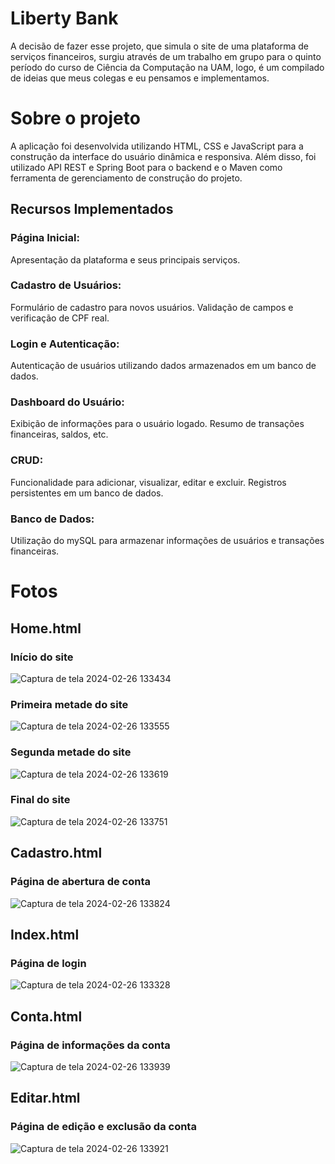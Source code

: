 # Liberty Bank
A decisão de fazer esse projeto, que simula o site de uma plataforma de serviços financeiros, surgiu através de um trabalho em grupo para o quinto período do curso de Ciência da Computação na UAM, logo, é um compilado de ideias que meus colegas e eu pensamos e implementamos.

# Sobre o projeto
A aplicação foi desenvolvida utilizando HTML, CSS e JavaScript para a construção da interface do usuário dinâmica e responsiva. Além disso, foi utilizado API REST e Spring Boot para o backend e o Maven como ferramenta de gerenciamento de construção do projeto.

## Recursos Implementados

### Página Inicial:
Apresentação da plataforma e seus principais serviços.

### Cadastro de Usuários:
Formulário de cadastro para novos usuários.
Validação de campos e verificação de CPF real.

### Login e Autenticação:
Autenticação de usuários utilizando dados armazenados em um banco de dados.

### Dashboard do Usuário:
Exibição de informações para o usuário logado.
Resumo de transações financeiras, saldos, etc.

### CRUD:
Funcionalidade para adicionar, visualizar, editar e excluir.
Registros persistentes em um banco de dados.

### Banco de Dados:
Utilização do mySQL para armazenar informações de usuários e transações financeiras.

# Fotos
## Home.html
### Início do site
![Captura de tela 2024-02-26 133434](https://github.com/NayaneMazaro/LibertyBank/assets/90645768/39704fcc-4f3b-4041-9303-923964ebc03c)

### Primeira metade do site
![Captura de tela 2024-02-26 133555](https://github.com/NayaneMazaro/LibertyBank/assets/90645768/0957a540-ab4c-4160-86b9-771b1fa25bcb)

### Segunda metade do site
![Captura de tela 2024-02-26 133619](https://github.com/NayaneMazaro/LibertyBank/assets/90645768/70f7b952-a834-44fe-99c1-9a9ab5a53d16)

### Final do site
![Captura de tela 2024-02-26 133751](https://github.com/NayaneMazaro/LibertyBank/assets/90645768/eefb0061-bc1b-4b77-a4dc-005b65b88b3f)

## Cadastro.html
### Página de abertura de conta
![Captura de tela 2024-02-26 133824](https://github.com/NayaneMazaro/LibertyBank/assets/90645768/d278a91e-faf9-43c0-a3b1-4bc80dc9fffa)

## Index.html
### Página de login
![Captura de tela 2024-02-26 133328](https://github.com/NayaneMazaro/LibertyBank/assets/90645768/e4128b1f-069f-4281-92dd-fce0637bbefa)

## Conta.html
### Página de informações da conta
![Captura de tela 2024-02-26 133939](https://github.com/NayaneMazaro/LibertyBank/assets/90645768/52b294a5-c00f-486e-9401-158c56962760)

## Editar.html
### Página de edição e exclusão da conta
![Captura de tela 2024-02-26 133921](https://github.com/NayaneMazaro/LibertyBank/assets/90645768/afdb58b6-afbf-44da-8802-27dce852aed7)
